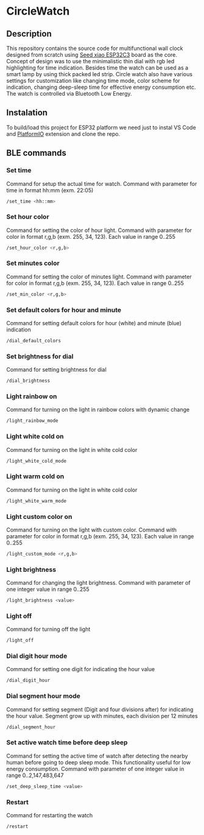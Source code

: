 # CircleWatch

## Description
This repository contains the source code for multifunctional wall clock designed from scratch using [Seed xiao ESP32C3](https://www.seeedstudio.com/Seeed-XIAO-ESP32C3-p-5431.html) board as the core. 
Concept of design was to use the minimalistic thin dial with rgb led highlighting for time indication. Besides time the watch can be used as a smart lamp by using thick packed led strip. 
Circle watch also have various settings for customization like changing time mode, color scheme for indication, changing deep-sleep time for effective energy consumption etc.
The watch is controlled via Bluetooth Low Energy.

## Instalation
To build/load this project for ESP32 platform we need just to instal VS Code and [PlatformIO](https://platformio.org/) extension and clone the repo.

## BLE commands

### Set time
Command for setup the actual time for watch. Command with parameter for time in format hh:mm (exm. 22:05)
```bash
/set_time <hh::mm>
```
### Set hour color
Command for setting the color of hour light. Command with parameter for color in format r,g,b (exm. 255, 34, 123). Each value in range 0..255
```bash
/set_hour_color <r,g,b>
```
### Set minutes color
Command for setting the color of minutes light. Command with parameter for color in format r,g,b (exm. 255, 34, 123). Each value in range 0..255
```bash
/set_min_color <r,g,b>
```

### Set default colors for hour and minute
Command for setting default colors for hour (white) and minute (blue) indication
```bash
/dial_default_colors
```

### Set brightness for dial
Command for setting brightness for dial
```bash
/dial_brightness
```

### Light rainbow on
Command for turning on the light in rainbow colors with dynamic change
```bash
/light_rainbow_mode
```
### Light white cold on
Command for turning on the light in white cold color
```bash
/light_white_cold_mode
```

### Light warm cold on
Command for turning on the light in white cold color
```bash
/light_white_warm_mode
```

### Light custom color on
Command for turning on the light with custom color.
Command with parameter for color in format r,g,b (exm. 255, 34, 123). Each value in range 0..255
```bash
/light_custom_mode <r,g,b>
```

### Light brightness
Command for changing the light brightness.
Command with parameter of one integer value in range 0..255
```bash
/light_brightness <value>
```

### Light off
Command for turning off the light
```bash
/light_off
```

### Dial digit hour mode
Command for setting one digit for indicating the hour value
```bash
/dial_digit_hour
```

### Dial segment hour mode
Command for setting segment (Digit and four divisions after) for indicating the hour value.
Segment grow up with minutes, each division per 12 minutes
```bash
/dial_segment_hour
```

### Set active watch time before deep sleep
Command for setting the active time of watch after detecting the nearby human before going to deep sleep mode.
This functionality useful for low energy consumption.
Command with parameter of one integer value in range 0..2,147,483,647
```bash
/set_deep_sleep_time <value>
```

### Restart
Command for restarting the watch
```bash
/restart
```
